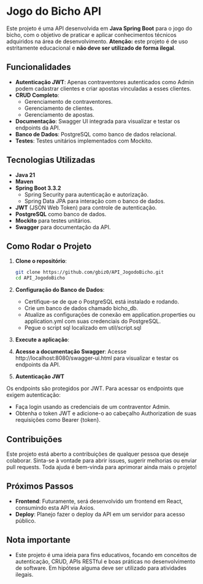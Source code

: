 # Jogo do Bicho API

Este projeto é uma API desenvolvida em **Java Spring Boot** para o jogo do bicho, com o objetivo de praticar e aplicar conhecimentos técnicos adquiridos na área de desenvolvimento. **Atenção:** este projeto é de uso estritamente educacional e **não deve ser utilizado de forma ilegal**.

## Funcionalidades

- **Autenticação JWT**: Apenas contraventores autenticados como Admin podem cadastrar clientes e criar apostas vinculadas a esses clientes.
- **CRUD Completo**:
  - Gerenciamento de contraventores.
  - Gerenciamento de clientes.
  - Gerenciamento de apostas.
- **Documentação**: Swagger UI integrada para visualizar e testar os endpoints da API.
- **Banco de Dados**: PostgreSQL como banco de dados relacional.
- **Testes**: Testes unitários implementados com Mockito.

## Tecnologias Utilizadas

- **Java 21**
- **Maven**
- **Spring Boot 3.3.2**
  - Spring Security para autenticação e autorização.
  - Spring Data JPA para interação com o banco de dados.
- **JWT** (JSON Web Token) para controle de autenticação.
- **PostgreSQL** como banco de dados.
- **Mockito** para testes unitários.
- **Swagger** para documentação da API.

## Como Rodar o Projeto

1. **Clone o repositório**:
   ```bash
   git clone https://github.com/gbiz0/API_JogodoBicho.git
   cd API_JogodoBicho
   
2. **Configuração do Banco de Dados**:

    - Certifique-se de que o PostgreSQL está instalado e rodando.
    - Crie um banco de dados chamado bicho_db.
    - Atualize as configurações de conexão em application.properties ou application.yml com suas credenciais do PostgreSQL.
    - Pegue o script sql localizado em util/script.sql
      
3. **Execute a aplicação**:

4. **Acesse a documentação Swagger**:
        Acesse http://localhost:8080/swagger-ui.html para visualizar e testar os endpoints da API.

5. **Autenticação JWT**

Os endpoints são protegidos por JWT. Para acessar os endpoints que exigem autenticação:
  - Faça login usando as credenciais de um contraventor Admin.
  - Obtenha o token JWT e adicione-o ao cabeçalho Authorization de suas requisições como Bearer {token}.

## Contribuições

Este projeto está aberto a contribuições de qualquer pessoa que deseje colaborar. Sinta-se à vontade para abrir issues, sugerir melhorias ou enviar pull requests. Toda ajuda é bem-vinda para aprimorar ainda mais o projeto!

## Próximos Passos
  - **Frontend**: Futuramente, será desenvolvido um frontend em React, consumindo esta API via Axios.
  - **Deploy**: Planejo fazer o deploy da API em um servidor para acesso público.

## Nota importante
  - Este projeto é uma ideia para fins educativos, focando em conceitos de autenticação, CRUD, APIs RESTful e boas práticas no desenvolvimento de software. Em hipótese alguma deve ser utilizado para atividades ilegais.

